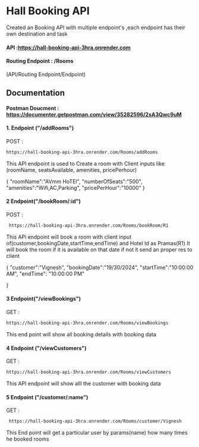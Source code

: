 # Hall Booking API

Created an Booking API with multiple endpoint's ,each endpoint has their own destination and task

#### API :https://hall-booking-api-3hra.onrender.com

#### Routing Endpoint : /Rooms

(API/Routing Endpoint/Endpoint)

## Documentation

#### Postman Doucment : https://documenter.getpostman.com/view/35282596/2sA3Qwc9uM

#### 1. Endpoint ("/addRooms")

POST :

```bash
https://hall-booking-api-3hra.onrender.com/Rooms/addRooms
```

This API endpoint is used to Create a room with Client inputs like (roomName, seatsAvailable, amenities, pricePerhour)

{
"roomName":"AVmm HoTEl",
"numberOfSeats":"500",
"amenities":"Wifi,AC,Parking",
"pricePerHour":"10000"
}

#### 2 Endpoint("/bookRoom/:id")

POST :

```bash
 https://hall-booking-api-3hra.onrender.com/Rooms/bookRoom/R1
```

This APi endpoint will book a room with client input of(customer,bookingDate,startTime,endTime) and Hotel Id as Pramas(R1) It will book the room if it is available on that date if not it send an proper res to client

{
"customer":"Vignesh",
"bookingDate":"19/30/2024",
"startTime":"10:00:00 AM",
"endTime": "10:00:00 PM"

}

#### 3 Endpoint("/viewBookings")

GET :

```bash
https://hall-booking-api-3hra.onrender.com/Rooms/viewBookings
```

This end point will show all booking details with booking data

#### 4 Endpoint ("/viewCustomers")

GET :

```bash
https://hall-booking-api-3hra.onrender.com/Rooms/viewCustomers
```

This API endpoint will show alll the customer with booking data

#### 5 Endpoint ("/customer/:name")

GET :

```bash
 https://hall-booking-api-3hra.onrender.com/Rooms/customer/Vignesh
```

This End point will get a particular user by params(name) how many times he booked rooms
